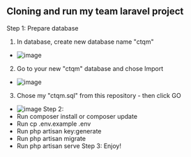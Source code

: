 ## Cloning and run my team laravel project
Step 1: Prepare database
1. In database, create new database name "ctqm"
- ![image](https://user-images.githubusercontent.com/88262318/167257796-3836dace-668c-45f4-bbed-45863ab57261.png)
2. Go to your new "ctqm" database and chose Import 
- ![image](https://user-images.githubusercontent.com/88262318/167258503-8a59b034-94d5-41b9-b47e-bbe6006bc303.png)
3. Chose my "ctqm.sql" from this repository - then click GO
- ![image](https://user-images.githubusercontent.com/88262318/167258831-c7e9e5f0-b8e6-4971-966e-d590c7f19992.png)
Step 2:
- Run composer install or composer update
- Run cp .env.example .env
- Run php artisan key:generate
- Run php artisan migrate
- Run php artisan serve
Step 3: Enjoy!

